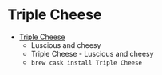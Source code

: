 # Triple Cheese
- [Triple Cheese](https://u-he.com/products/triplecheese/)
  -  Luscious and cheesy
  - Triple Cheese - Luscious and cheesy
  - `brew cask install Triple Cheese`

